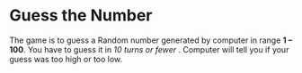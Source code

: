 # Guess the Number

The game is to guess a Random number generated by computer in range **1 – 100**.
You have to guess it in _10 turns or fewer_ . Computer will tell you if your guess was too high or too low.
